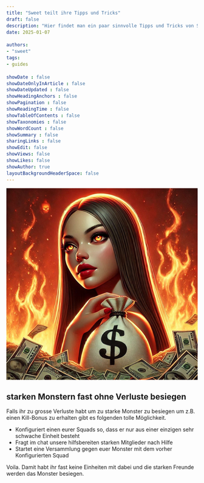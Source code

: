 ```yaml
---
title: "Sweet teilt ihre Tipps und Tricks"
draft: false
description: "Hier findet man ein paar sinnvolle Tipps und Tricks von Sweet."
date: 2025-01-07

authors:
- "sweet"
tags:
- guides

showDate : false
showDateOnlyInArticle : false
showDateUpdated : false
showHeadingAnchors : false
showPagination : false
showReadingTime : false
showTableOfContents : false
showTaxonomies : false
showWordCount : false
showSummary : false
sharingLinks : false
showEdit: false
showViews: false
showLikes: false
showAuthor: true
layoutBackgroundHeaderSpace: false
---
```


![sweet](sweetWW.png)

## starken Monstern fast ohne Verluste besiegen

Falls ihr zu grosse Verluste habt um zu starke Monster zu besiegen um z.B. einen Kill-Bonus zu erhalten gibt es folgenden tolle Möglichkeit.

- Konfiguriert einen eurer Squads so, dass er nur aus einer einzigen sehr schwache Einheit besteht
- Fragt im chat unsere hilfsbereiten starken Mitglieder nach Hilfe
- Startet eine Versammlung gegen euer Monster mit dem vorher Konfigurierten Squad

Voila. Damit habt ihr fast keine Einheiten mit dabei und die starken Freunde werden das Monster besiegen.
